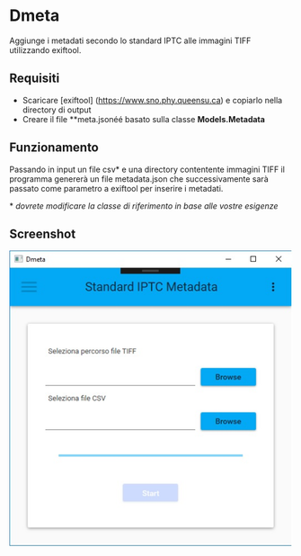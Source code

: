 ﻿# Dmeta
Aggiunge i metadati secondo lo standard IPTC alle immagini TIFF utilizzando exiftool.

## Requisiti

* Scaricare [exiftool] (https://www.sno.phy.queensu.ca) e copiarlo nella directory di output
* Creare il file **meta.jsonéé basato sulla classe **Models.Metadata**

## Funzionamento
Passando in input un file csv\* e una directory contentente immagini TIFF il
programma genererà un file metadata.json che successivamente sarà passato come
parametro a exiftool per inserire i metadati.


\* *dovrete modificare la classe di riferimento in base alle vostre esigenze*

## Screenshot

![Screenshot](screenshot.jpg)